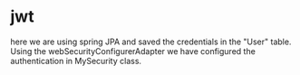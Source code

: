 # jwt

here we are using spring JPA and saved the credentials in the "User" table. Using the webSecurityConfigurerAdapter we have 
configured the authentication in MySecurity class.

